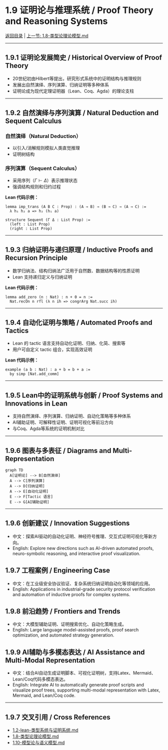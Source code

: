 # 1.9 证明论与推理系统 / Proof Theory and Reasoning Systems

[返回目录](../CONTINUOUS_PROGRESS.md) | [上一节: 1.8-类型论理论模型.md](1.8-类型论理论模型.md)

---

## 1.9.1 证明论发展简史 / Historical Overview of Proof Theory

- 20世纪初由Hilbert等提出，研究形式系统中的证明结构与推理规则
- 发展出自然演绎、序列演算、归纳证明等多种体系
- 证明论成为现代定理证明器（Lean、Coq、Agda）的理论支柱

---

## 1.9.2 自然演绎与序列演算 / Natural Deduction and Sequent Calculus

### 自然演绎（Natural Deduction）

- 以引入/消解规则模拟人类直觉推理
- 证明树结构

### 序列演算（Sequent Calculus）

- 采用序列（$\Gamma \vdash \Delta$）表示推理状态
- 强调结构规则和归约过程

**Lean 代码示例：**

```lean
lemma imp_trans (A B C : Prop) : (A → B) → (B → C) → (A → C) :=
  λ h₁ h₂ a => h₂ (h₁ a)

structure Sequent (Γ Δ : List Prop) :=
  (left : List Prop)
  (right : List Prop)
```

---

## 1.9.3 归纳证明与递归原理 / Inductive Proofs and Recursion Principle

- 数学归纳法、结构归纳法广泛用于自然数、数据结构等的性质证明
- Lean 支持递归定义与归纳证明

**Lean 代码示例：**

```lean
lemma add_zero (n : Nat) : n + 0 = n :=
  Nat.recOn n rfl (λ n ih => congrArg Nat.succ ih)
```

---

## 1.9.4 自动化证明与策略 / Automated Proofs and Tactics

- Lean 的 tactic 语言支持自动化证明、归纳、化简、搜索等
- 用户可自定义 tactic 组合，实现高效证明

**Lean 代码示例：**

```lean
example (a b : Nat) : a + b = b + a :=
  by simp [Nat.add_comm]
```

---

## 1.9.5 Lean中的证明系统与创新 / Proof Systems and Innovations in Lean

- 支持自然演绎、序列演算、归纳证明、自动化策略等多种体系
- AI辅助证明、可解释性证明、证明可视化等前沿方向
- 与Coq、Agda等系统的证明机制对比

---

## 1.9.6 图表与多表征 / Diagrams and Multi-Representation

```mermaid
graph TD
  A[证明论] --> B[自然演绎]
  A --> C[序列演算]
  A --> D[归纳证明]
  A --> E[自动化证明]
  E --> F[Tactic 语言]
  E --> G[AI辅助证明]
```

---

## 1.9.6 创新建议 / Innovation Suggestions

- 中文：探索AI驱动的自动化证明、神经符号推理、交互式证明可视化等新方向。
- English: Explore new directions such as AI-driven automated proofs, neuro-symbolic reasoning, and interactive proof visualization.

## 1.9.7 工程案例 / Engineering Case

- 中文：在工业级安全协议验证、复杂系统归纳证明自动化等领域的应用。
- English: Applications in industrial-grade security protocol verification and automation of inductive proofs for complex systems.

## 1.9.8 前沿趋势 / Frontiers and Trends

- 中文：大模型辅助证明、证明搜索优化、自动化策略生成。
- English: Large language model-assisted proofs, proof search optimization, and automated strategy generation.

## 1.9.9 AI辅助与多模态表达 / AI Assistance and Multi-Modal Representation

- 中文：结合AI自动生成证明脚本、可视化证明树，支持Latex、Mermaid、Lean/Coq代码多模态表达。
- English: Integrate AI to automatically generate proof scripts and visualize proof trees, supporting multi-modal representation with Latex, Mermaid, and Lean/Coq code.

---

## 1.9.7 交叉引用 / Cross References

- [1.2-lean-类型系统与证明系统.md](1.2-lean-类型系统与证明系统.md)
- [1.8-类型论理论模型.md](1.8-类型论理论模型.md)
- [1.10-模型论与语义模型.md](1.10-模型论与语义模型.md)
